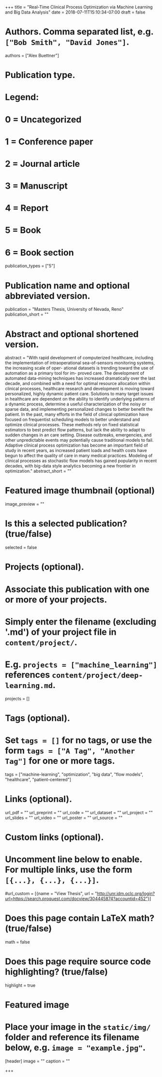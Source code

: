 +++
title = "Real-Time Clinical Process Optimization via Machine Learning and Big Data Analysis"
date = 2018-07-11T15:10:34-07:00
draft = false

# Authors. Comma separated list, e.g. `["Bob Smith", "David Jones"]`.
authors = ["Alex Buettner"]

# Publication type.
# Legend:
# 0 = Uncategorized
# 1 = Conference paper
# 2 = Journal article
# 3 = Manuscript
# 4 = Report
# 5 = Book
# 6 = Book section
publication_types = ["5"]

# Publication name and optional abbreviated version.
publication = "Masters Thesis, University of Nevada, Reno"
publication_short = ""

# Abstract and optional shortened version.
abstract = "With rapid development of computerized healthcare, including the implementation of intraoperational sea-of-sensors monitoring systems, the increasing scale of oper- ational datasets is trending toward the use of automation as a primary tool for im- proved care. The development of automated data-mining techniques has increased dramatically over the last decade, and combined with a need for optimal resource allocation within clinical processes, healthcare research and development is moving toward personalized, highly dynamic patient care. Solutions to many target issues in healthcare are dependent on the ability to identify underlying patterns of a dynamic process, determine a useful characterization of the noisy or sparse data, and implementing personalized changes to better benefit the patient. In the past, many efforts in the field of clinical optimization have focused on frequentist scheduling models to better understand and optimize clinical processes. These methods rely on fixed statistical estimators to best predict flow patterns, but lack the ability to adapt to sudden changes in an care setting. Disease outbreaks, emergencies, and other unpredictable events may potentially cause traditional models to fail. Adaptive clinical process optimization has become an important field of study in recent years, as increased patient loads and health costs have begun to affect the quality of care in many medical practices. Modeling of clinical processes as stochastic flow models has gained popularity in recent decades, with big-data style analytics becoming a new frontier in optimization."
abstract_short = ""

# Featured image thumbnail (optional)
image_preview = ""

# Is this a selected publication? (true/false)
selected = false

# Projects (optional).
#   Associate this publication with one or more of your projects.
#   Simply enter the filename (excluding '.md') of your project file in `content/project/`.
#   E.g. `projects = ["machine_learning"]` references `content/project/deep-learning.md`.
projects = []

# Tags (optional).
#   Set `tags = []` for no tags, or use the form `tags = ["A Tag", "Another Tag"]` for one or more tags.
tags = ["machine-learning", "optimization", "big data", "flow models", "healthcare", "patient-centered"]

# Links (optional).
url_pdf = ""
url_preprint = ""
url_code = ""
url_dataset = ""
url_project = ""
url_slides = ""
url_video = ""
url_poster = ""
url_source = ""

# Custom links (optional).
#   Uncomment line below to enable. For multiple links, use the form `[{...}, {...}, {...}]`.
#url_custom = [{name = "View Thesis", url = "http://unr.idm.oclc.org/login?url=https://search.proquest.com/docview/304445874?accountid=452"}]

# Does this page contain LaTeX math? (true/false)
math = false

# Does this page require source code highlighting? (true/false)
highlight = true

# Featured image
# Place your image in the `static/img/` folder and reference its filename below, e.g. `image = "example.jpg"`.
[header]
image = ""
caption = ""

+++
